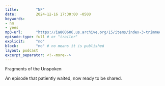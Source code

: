 ```yaml
---
title:        "NF"
date:         2024-12-16 17:30:00 -0500
keywords:
- hm
- yees
mp3-url:      "https://ia800606.us.archive.org/15/items/index-3-trimmed_202412/index-3-trimmed.mp4"
episode-type: full # or "trailer"
explicit:     "no"
block:        "no" # no means it is published
layout: podcast
excerpt_separator: <!--more-->
---
```

<!--more-->

Fragments of the Unspoken

An episode that patiently waited, now ready to be shared.